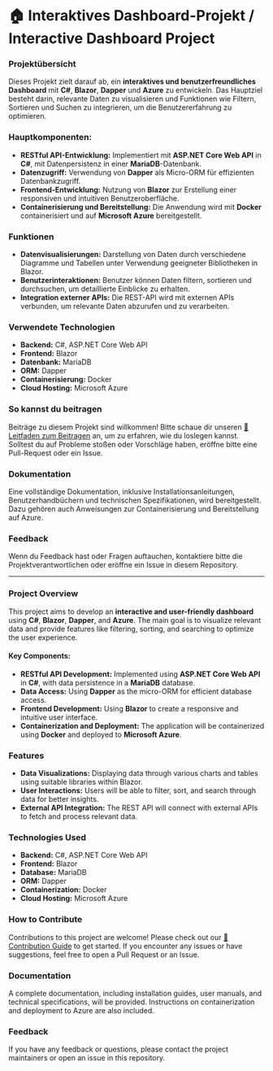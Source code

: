 # 🏠 Interaktives Dashboard-Projekt / Interactive Dashboard Project

### Projektübersicht

Dieses Projekt zielt darauf ab, ein **interaktives und benutzerfreundliches Dashboard** mit **C#**, **Blazor**, **Dapper** und **Azure** zu entwickeln. Das Hauptziel besteht darin, relevante Daten zu visualisieren und Funktionen wie Filtern, Sortieren und Suchen zu integrieren, um die Benutzererfahrung zu optimieren.

### Hauptkomponenten:
- **RESTful API-Entwicklung:** Implementiert mit **ASP.NET Core Web API** in **C#**, mit Datenpersistenz in einer **MariaDB**-Datenbank.
- **Datenzugriff:** Verwendung von **Dapper** als Micro-ORM für effizienten Datenbankzugriff.
- **Frontend-Entwicklung:** Nutzung von **Blazor** zur Erstellung einer responsiven und intuitiven Benutzeroberfläche.
- **Containerisierung und Bereitstellung:** Die Anwendung wird mit **Docker** containerisiert und auf **Microsoft Azure** bereitgestellt.

### Funktionen

- **Datenvisualisierungen:** Darstellung von Daten durch verschiedene Diagramme und Tabellen unter Verwendung geeigneter Bibliotheken in Blazor.
- **Benutzerinteraktionen:** Benutzer können Daten filtern, sortieren und durchsuchen, um detaillierte Einblicke zu erhalten.
- **Integration externer APIs:** Die REST-API wird mit externen APIs verbunden, um relevante Daten abzurufen und zu verarbeiten.

### Verwendete Technologien

- **Backend:** C#, ASP.NET Core Web API
- **Frontend:** Blazor
- **Datenbank:** MariaDB
- **ORM:** Dapper
- **Containerisierung:** Docker
- **Cloud Hosting:** Microsoft Azure

### So kannst du beitragen

Beiträge zu diesem Projekt sind willkommen! Bitte schaue dir unseren [🤝 Leitfaden zum Beitragen](#) an, um zu erfahren, wie du loslegen kannst. Solltest du auf Probleme stoßen oder Vorschläge haben, eröffne bitte eine Pull-Request oder ein Issue.

### Dokumentation

Eine vollständige Dokumentation, inklusive Installationsanleitungen, Benutzerhandbüchern und technischen Spezifikationen, wird bereitgestellt. Dazu gehören auch Anweisungen zur Containerisierung und Bereitstellung auf Azure.

### Feedback

Wenn du Feedback hast oder Fragen auftauchen, kontaktiere bitte die Projektverantwortlichen oder eröffne ein Issue in diesem Repository.

---


### Project Overview

This project aims to develop an **interactive and user-friendly dashboard** using **C#**, **Blazor**, **Dapper**, and **Azure**. The main goal is to visualize relevant data and provide features like filtering, sorting, and searching to optimize the user experience.

#### Key Components:
- **RESTful API Development:** Implemented using **ASP.NET Core Web API** in **C#**, with data persistence in a **MariaDB** database.
- **Data Access:** Using **Dapper** as the micro-ORM for efficient database access.
- **Frontend Development:** Using **Blazor** to create a responsive and intuitive user interface.
- **Containerization and Deployment:** The application will be containerized using **Docker** and deployed to **Microsoft Azure**.

### Features

- **Data Visualizations:** Displaying data through various charts and tables using suitable libraries within Blazor.
- **User Interactions:** Users will be able to filter, sort, and search through data for better insights.
- **External API Integration:** The REST API will connect with external APIs to fetch and process relevant data.

### Technologies Used

- **Backend:** C#, ASP.NET Core Web API
- **Frontend:** Blazor
- **Database:** MariaDB
- **ORM:** Dapper
- **Containerization:** Docker
- **Cloud Hosting:** Microsoft Azure

### How to Contribute

Contributions to this project are welcome! Please check out our [🤝 Contribution Guide](#) to get started. If you encounter any issues or have suggestions, feel free to open a Pull Request or an Issue.

### Documentation

A complete documentation, including installation guides, user manuals, and technical specifications, will be provided. Instructions on containerization and deployment to Azure are also included.

### Feedback

If you have any feedback or questions, please contact the project maintainers or open an issue in this repository.

